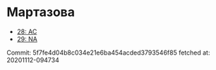 # Мартазова
- [28: AC](28.md)
- [29: NA](29.md)

Commit: 5f7fe4d04b8c034e21e6ba454acded3793546f85
 fetched at: 20201112-094734
